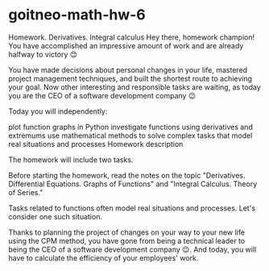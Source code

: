 # goitneo-math-hw-6

Homework. Derivatives. Integral calculus
Hey there, homework champion! You have accomplished an impressive amount of work and are already halfway to victory 😊

You have made decisions about personal changes in your life, mastered project management techniques, and built the shortest route to achieving your goal. Now other interesting and responsible tasks are waiting, as today you are the CEO of a software development company 😉

Today you will independently:

plot function graphs in Python
investigate functions using derivatives and extremums
use mathematical methods to solve complex tasks that model real situations and processes
Homework description

The homework will include two tasks.

Before starting the homework, read the notes on the topic "Derivatives. Differential Equations. Graphs of Functions" and "Integral Calculus. Theory of Series."

Tasks related to functions often model real situations and processes. Let's consider one such situation.

Thanks to planning the project of changes on your way to your new life using the CPM method, you have gone from being a technical leader to being the CEO of a software development company 😉. And today, you will have to calculate the efficiency of your employees' work.